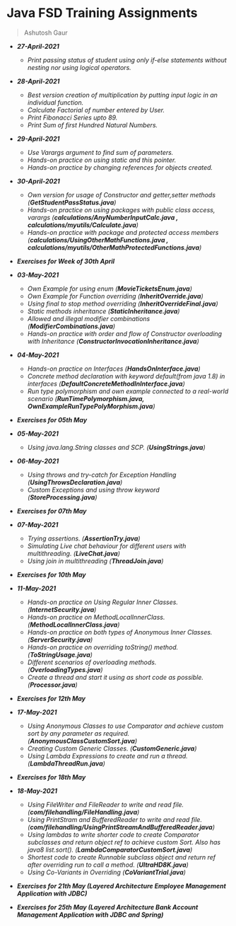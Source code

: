 # Java FSD Training Assignments

> Ashutosh Gaur

- ___27-April-2021___
    * _Print passing status of student using only if-else statements without nesting nor using logical operators._
    
- ___28-April-2021___
    * _Best version creation of multiplication by putting input logic in an individual function._
    * _Calculate Factorial of number entered by User._
    * _Print Fibonacci Series upto 89._
    * _Print Sum of first Hundred Natural Numbers._
    
- ___29-April-2021___
    * _Use Varargs argument to find sum of parameters._
    * _Hands-on practice on using static and this pointer._
    * _Hands-on practice by changing references for objects created._
    
- ___30-April-2021___
    * _Own version for usage of Constructor and getter,setter methods (**GetStudentPassStatus.java**)_
    * _Hands-on practice on using packages with public class access, varargs (**calculations/AnyNumberInputCalc.java , calculations/myutils/Calculate.java**)_
    * _Hands-on practice with package and protected access members (**calculations/UsingOtherMathFunctions.java , calculations/myutils/OtherMathProtectedFunctions.java**)_

- ___Exercises for Week of 30th April___

- ___03-May-2021___
    * _Own Example for using enum (**MovieTicketsEnum.java**)_
    * _Own Example for Function overriding (**InheritOverride.java**)_
    * _Using final to stop method overriding (**InheritOverrideFinal.java**)_
    * _Static methods inheritance (**StaticInheritance.java**)_
    * _Allowed and illegal modifier combinations (**ModifierCombinations.java**)_
    * _Hands-on practice with order and flow of Constructor overloading with Inheritance (**ConstructorInvocationInheritance.java**)_
    
- ___04-May-2021___
    * _Hands-on practice on Interfaces (**HandsOnInterface.java**)_
    * _Concrete method declaration with keyword default(from java 1.8) in interfaces (**DefaultConcreteMethodInInterface.java**)_
    * _Run type polymorphism and own example connected to a real-world scenario (**RunTimePolymorphism.java, OwnExampleRunTypePolyMorphism.java**)_

- ___Exercises for 05th May___

- ___05-May-2021___
    * _Using java.lang.String classes and SCP. (**UsingStrings.java**)_
    
- ___06-May-2021___
    * _Using throws and try-catch for Exception Handling (**UsingThrowsDeclaration.java**)_
    * _Custom Exceptions and using throw keyword (**StoreProcessing.java**)_

- ___Exercises for 07th May___

- ___07-May-2021___
    * _Trying assertions. (**AssertionTry.java**)_
    * _Simulating Live chat behaviour for different users with multithreading. (**LiveChat.java**)_
    * _Using join in multithreading (**ThreadJoin.java**)_
    
- ___Exercises for 10th May___

- ___11-May-2021___
    * _Hands-on practice on Using Regular Inner Classes. (**InternetSecurity.java**)_
    * _Hands-on practice on MethodLocalInnerClass. (**MethodLocalInnerClass.java**)_
    * _Hands-on practice on both types of Anonymous Inner Classes. (**ServerSecurity.java**)_
    * _Hands-on practice on overriding toString() method. (**ToStringUsage.java**)_
    * _Different scenarios of overloading methods. (**OverloadingTypes.java**)_
    * _Create a thread and start it using as short code as possible. (**Processor.java**)_

- ___Exercises for 12th May___

- ___17-May-2021___
    * _Using Anonymous Classes to use Comparator and achieve custom sort by any parameter as required. (**AnonymousClassCustomSort.java**)_
    * _Creating Custom Generic Classes. (**CustomGeneric.java**)_
    * _Using Lambda Expressions to create and run a thread. (**LambdaThreadRun.java**)_
    
- ___Exercises for 18th May___

- ___18-May-2021___
    * _Using FileWriter and FileReader to write and read file. (**com/filehandling/FileHandling.java**)_
    * _Using PrintStram and BufferedReader to write and read file. (**com/filehandling/UsingPrintStreamAndBufferedReader.java**)_
    * _Using lambdas to write shorter code to create Comparator subclasses and return object ref to achieve custom Sort. Also has java8 list.sort(). (**LambdaComparatorCustomSort.java**)_
    * _Shortest code to create Runnable subclass object and return ref after overriding run to call a method. (**UltraHD8K.java**)_
    * _Using Co-Variants in Overriding (**CoVariantTrial.java**)_
    
- ___Exercises for 21th May (Layered Architecture Employee Management Application with JDBC)___

- ___Exercises for 25th May (Layered Architecture Bank Account Management Application with JDBC and Spring)___